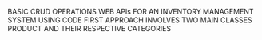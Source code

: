 BASIC CRUD OPERATIONS WEB APIs FOR AN INVENTORY MANAGEMENT SYSTEM
USING CODE FIRST APPROACH
INVOLVES TWO MAIN CLASSES PRODUCT AND THEIR RESPECTIVE CATEGORIES
